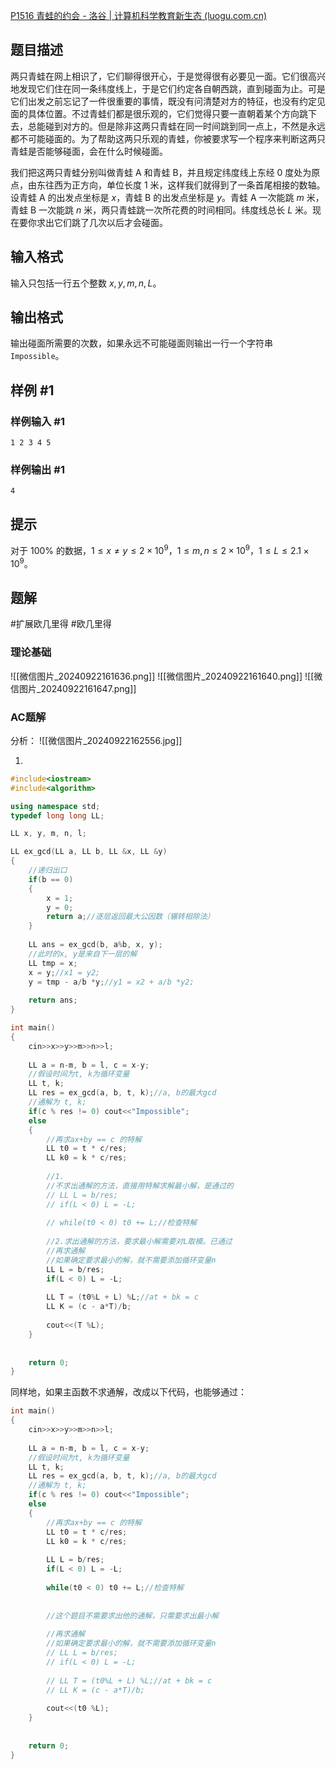 [P1516 青蛙的约会 - 洛谷 | 计算机科学教育新生态 (luogu.com.cn)](https://www.luogu.com.cn/problem/P1516)

## 题目描述

两只青蛙在网上相识了，它们聊得很开心，于是觉得很有必要见一面。它们很高兴地发现它们住在同一条纬度线上，于是它们约定各自朝西跳，直到碰面为止。可是它们出发之前忘记了一件很重要的事情，既没有问清楚对方的特征，也没有约定见面的具体位置。不过青蛙们都是很乐观的，它们觉得只要一直朝着某个方向跳下去，总能碰到对方的。但是除非这两只青蛙在同一时间跳到同一点上，不然是永远都不可能碰面的。为了帮助这两只乐观的青蛙，你被要求写一个程序来判断这两只青蛙是否能够碰面，会在什么时候碰面。

我们把这两只青蛙分别叫做青蛙 A 和青蛙 B，并且规定纬度线上东经 $0$ 度处为原点，由东往西为正方向，单位长度 $1$ 米，这样我们就得到了一条首尾相接的数轴。设青蛙 A 的出发点坐标是 $x$，青蛙 B 的出发点坐标是 $y$。青蛙 A 一次能跳 $m$ 米，青蛙 B 一次能跳 $n$ 米，两只青蛙跳一次所花费的时间相同。纬度线总长 $L$ 米。现在要你求出它们跳了几次以后才会碰面。

## 输入格式

输入只包括一行五个整数 $x,y,m,n,L$。

## 输出格式

输出碰面所需要的次数，如果永远不可能碰面则输出一行一个字符串 `Impossible`。

## 样例 #1

### 样例输入 #1

```
1 2 3 4 5
```

### 样例输出 #1

```
4
```

## 提示

对于 $100\%$ 的数据，$1 \le x \ne y \le 2 \times 10^{9}$，$1 \le m, n \le 2 \times 10^{9}$，$1 \le L \le 2.1 \times 10^{9}$。


## 题解

#扩展欧几里得 #欧几里得 

### 理论基础

![[微信图片_20240922161636.png]]
![[微信图片_20240922161640.png]]
![[微信图片_20240922161647.png]]

### AC题解

分析：
![[微信图片_20240922162556.jpg]]

1.
```cpp
#include<iostream>
#include<algorithm>

using namespace std;
typedef long long LL;

LL x, y, m, n, l;

LL ex_gcd(LL a, LL b, LL &x, LL &y)
{
    //递归出口
    if(b == 0)
    {
        x = 1;
        y = 0;
        return a;//逐层返回最大公因数（辗转相除法）
    }
    
    LL ans = ex_gcd(b, a%b, x, y);
    //此时的x, y是来自下一层的解
    LL tmp = x;
    x = y;//x1 = y2;
    y = tmp - a/b *y;//y1 = x2 + a/b *y2;
    
    return ans;
}

int main()
{
    cin>>x>>y>>m>>n>>l;
    
    LL a = n-m, b = l, c = x-y;
    //假设时间为t, k为循环变量
    LL t, k;
    LL res = ex_gcd(a, b, t, k);//a, b的最大gcd
    //通解为 t, k;
    if(c % res != 0) cout<<"Impossible";
    else
    {
        //再求ax+by == c 的特解
        LL t0 = t * c/res;
        LL k0 = k * c/res;
        
        //1.
        //不求出通解的方法，直接用特解求解最小解，是通过的
        // LL L = b/res;
        // if(L < 0) L = -L;
        
        // while(t0 < 0) t0 += L;//检查特解
        
        //2.求出通解的方法，要求最小解需要对L取模。已通过
        //再求通解
        //如果确定要求最小的解，就不需要添加循环变量n
        LL L = b/res;
        if(L < 0) L = -L;
        
        LL T = (t0%L + L) %L;//at + bk = c
        LL K = (c - a*T)/b;
        
        cout<<(T %L);
    }
    
    
    return 0;
}
```

同样地，如果主函数不求通解，改成以下代码，也能够通过：
```cpp
int main()
{
    cin>>x>>y>>m>>n>>l;
    
    LL a = n-m, b = l, c = x-y;
    //假设时间为t, k为循环变量
    LL t, k;
    LL res = ex_gcd(a, b, t, k);//a, b的最大gcd
    //通解为 t, k;
    if(c % res != 0) cout<<"Impossible";
    else
    {
        //再求ax+by == c 的特解
        LL t0 = t * c/res;
        LL k0 = k * c/res;
        
        LL L = b/res;
        if(L < 0) L = -L;
        
        while(t0 < 0) t0 += L;//检查特解
        
        
        //这个题目不需要求出他的通解，只需要求出最小解
        
        //再求通解
        //如果确定要求最小的解，就不需要添加循环变量n
        // LL L = b/res;
        // if(L < 0) L = -L;
        
        // LL T = (t0%L + L) %L;//at + bk = c
        // LL K = (c - a*T)/b;
        
        cout<<(t0 %L);
    }
    
    
    return 0;
}
```

